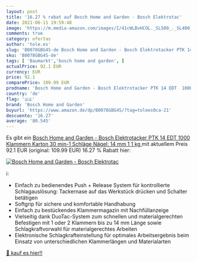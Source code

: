 ```yaml
---
layout: post
title: '16.27 % rabat auf Bosch Home and Garden - Bosch Elektrotac'
date: 2021-06-11 19:59:48
image: 'https://m.media-amazon.com/images/I/41cWLBvHCOL._SL500_._SL400_.jpg'
comments: true
category: ofertas
author: 'tole.es'
slug: 'B0078GBG4S-de Bosch Home and Garden - Bosch Elektrotacker PTK 14 EDT...'
sku: 'B0078GBG4S-de'
tags: [ 'Baumarkt','bosch home and garden', ]
actualPrice: 92.1 EUR
currency: EUR
price: 92.1
comparePrice: 109.99 EUR
prodname: 'Bosch Home and Garden - Bosch Elektrotacker PTK 14 EDT  1000 Klammern  Karton  30 min-1 Schläge  Nägel: 14 mm  1 1 kg '
country: 'de'
flag: '🇩🇪'
brand: 'Bosch Home and Garden'
buyurl: 'https://www.amazon.de/dp/B0078GBG4S/?tag=tolees0ca-21'
descuento: '16.27'
average: '80.545'
---
```


Es gibt ein [Bosch Home and Garden - Bosch Elektrotacker PTK 14 EDT  1000 Klammern  Karton  30 min-1 Schläge  Nägel: 14 mm  1 1 kg ](https://www.amazon.de/dp/B0078GBG4S/?tag=tolees0ca-21) mit aktuellem Preis 92.1 EUR (original: 109.99 EUR) 16.27 % Rabatt hier:

[![Bosch Home and Garden - Bosch Elektrotac](https://m.media-amazon.com/images/I/41cWLBvHCOL._SL500_._SL400_.jpg)](https://www.amazon.de/dp/B0078GBG4S/?tag=tolees0ca-21)

ℹ️:

- Einfach zu bedienendes Push + Release System für kontrollierte Schlagauslösung: Tackernase auf das Werkstück drücken und Schalter betätigen
- Softgrip für sichere und komfortable Handhabung
- Einfach zu bestückendes Klammermagazin mit Nachfüllanzeige
- Vielseitig dank DuoTac-System zum schnellen und materialgerechten Befestigen mit 1 oder 2 Klammern bis zu 14 mm Länge sowie Schlagkraftvorwahl für materialgerechtes Arbeiten
- Elektronische Schlagkrafteinstellung für optimales Arbeitsergebnis beim Einsatz von unterschiedlichen Klammerlängen und Materialarten

[🛒 kauf es hier!!](https://www.amazon.de/dp/B0078GBG4S/?tag=tolees0ca-21)
